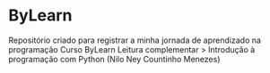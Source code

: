 # ByLearn
Repositório criado para registrar a minha jornada de aprendizado na programação
Curso ByLearn
Leitura complementar > Introdução à programação com Python (Nilo Ney Countinho Menezes)
